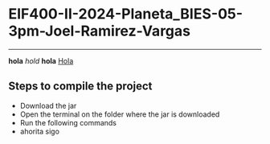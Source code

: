 # EIF400-II-2024-Planeta_BIES-05-3pm-Joel-Ramirez-Vargas
------
**hola**
_*hold*_
__hola__
<ins>Hola
## Steps to compile the project 
- Download the jar
- Open the terminal on the folder where the jar is downloaded
- Run the following commands 
- ahorita sigo

